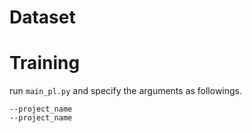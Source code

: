 # Dataset

# Training
run `main_pl.py` and specify the arguments as followings.

```
--project_name
--project_name
```